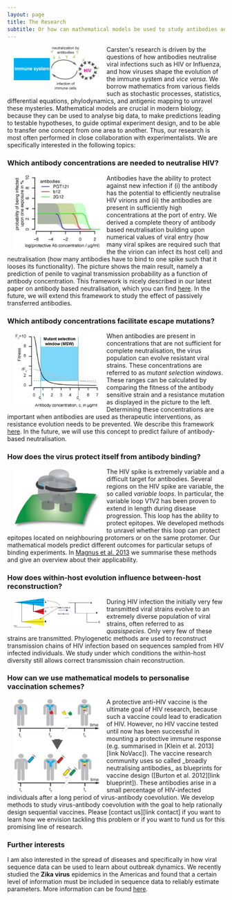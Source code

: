 ```yaml
---
layout: page
title: The Research
subtitle: Or how can mathematical models be used to study antibodies and viruses?
---
```


<img align="left" src="/img/broadinterest.jpg" style="width: 200px;" hspace="15px"/> Carsten's research is driven by the questions of how antibodies neutralise viral infections such as HIV or Influenza, and how viruses shape the evolution of the immune system and _vice versa_. We borrow mathematics from various fields such as stochastic processes, statistics, differential equations, phylodynamics, and antigenic mapping to unravel these mysteries. Mathematical models are crucial in modern biology, because they can be used to analyse big data, to make predictions leading to testable hypotheses, to guide optimal experiment design, and to be able to transfer one concept from one area to another. Thus, our research is most often performed in close collaboration with experimentalists. We are specifically interested in the following topics:



### Which antibody concentrations are needed to neutralise HIV?
<img align="left" src="/img/infectionprobabilites_varKD.jpg" style="width: 200px;" hspace="15px"/> Antibodies have the ability to protect against new infection if (i) the antibody has the potential to efficiently neutralise HIV virions and (ii) the antibodies are present in sufficiently high concentrations at the port of entry. We derived a complete theory of antibody based neutralisation building upon numerical values of viral entry (how many viral spikes are required such that the the virion can infect its host cell) and neutralisation (how many antibodies have to bind to one spike such that it looses its functionality). The picture shows the main result, namely a prediction of penile to vaginal transmission probability as a function of antibody concentration. This framework is nicely described in our latest paper on antibody based neutralisation, which you can find [here][link probInf]. In the future, we will extend this framework to study the effect of passively transferred antibodies.  



### Which antibody concentrations facilitate escape mutations?
<img align="left" src="/img/MSW-theory.jpg" style="width: 200px;" hspace="15px"/> When antibodies are present in concentrations that are not sufficient for complete neutralisation, the virus population can evolve resistant viral strains. These concentrations are referred to as _mutant selection windows_. These ranges can be calculated by comparing the fitness of the antibody sensitive strain and a resistance mutation as displayed in the picture to the left. Determining these concentrations are important when antibodies are used as therapeutic interventions, as resistance evolution needs to be prevented. We describe this framework [here][link MSW]. In the future, we will use this concept to predict failure of antibody-based neutralisation.


### How does the virus protect itself from antibody binding?
<img align="left" src="/img/neighprot.jpg" style="width: 200px;" hspace="15px"/> The HIV spike is extremely variable and a difficult target for antibodies. Several regions on the HIV spike are variable, the so called _variable loops_. In particular, the variable loop V1V2 has been proven to extend in length during disease progression. This loop has the ability to protect epitopes. We developed methods to unravel whether this loop can protect epitopes located on neighbouring protomers or on the same protomer. Our mathematical models predict different outcomes for particular setups of binding experiments. In [Magnus et al. 2013][link V1V2Theo] we summarise these methods and give an overview about their applicability.


### How does within-host evolution influence between-host reconstruction?
<img align="left" src="/img/Between-Within.jpg" style="width: 200px;" hspace="15px"/> During HIV infection the initially very few transmitted viral strains evolve to an extremely diverse population of viral strains, often referred to as _quasispecies_. Only very few of these strains are transmitted. Phylogenetic methods are used to reconstruct transmission chains of HIV infection based on sequences sampled from HIV infected individuals. We study under which conditions the within-host diversity still allows correct transmission chain reconstruction.

### How can we use mathematical models to personalise vaccination schemes?
<img align="left" src="/img/induction_bNabs3.jpg" style="width: 200px;" hspace="15px"/>
A protective anti-HIV vaccine is the ultimate goal of HIV research, because such a vaccine could lead to eradication of HIV. However, no HIV vaccine tested until now has been successful in mounting a protective immune response (e.g. summarised in [Klein et al. 2013][link NoVacc]). The vaccine research community uses so called _broadly neutralising antibodies_ as blueprints for vaccine design ([Burton et al. 2012][link blueprint]). These antibodies arise in a small percentage of HIV-infected individuals after a long period of virus-antibody coevolution. We develop methods to study virus-antibody coevolution with the goal to help rationally design sequential vaccines. Please [contact us][link contact] if you want to learn how we envision tackling this problem or if you want to fund us for this promising line of research.


### Further interests
I am also interested in the spread of diseases and specifically in how viral sequence data can be used to learn about outbreak dynamics. We recently studied the **Zika virus** epidemics in the Americas and found that a certain level of information must be included in sequence data to reliably estimate parameters. More information can be found [here][link Zika].


[link NoVacc]: https://www.ncbi.nlm.nih.gov/pubmed/24031012
[link blueprint]: https://www.ncbi.nlm.nih.gov/pubmed/23084910
[link contact]: /contact/
[link probInf]: http://journals.plos.org/plospathogens/article?id=10.1371/journal.ppat.1006313
[link V1V2Theo]: https://www.sciencedirect.com/science/article/pii/S0022175913002421
[link MSW]: https://www.sciencedirect.com/science/article/pii/S0168170215300885
[link Zika]: https://academic.oup.com/ve/article/4/1/vex044/4829709
